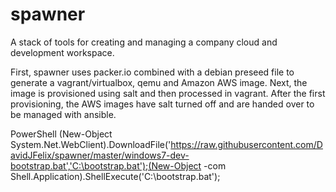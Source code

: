 spawner
====

A stack of tools for creating and managing a company cloud and development workspace. 

First, spawner uses packer.io combined with a debian preseed file to generate a vagrant/virtualbox,
qemu and Amazon AWS image. Next, the image is provisioned using salt and then processed in vagrant.
After the first provisioning, the AWS images have salt turned off and are handed over to be managed
with ansible.


PowerShell (New-Object System.Net.WebClient).DownloadFile('https://raw.githubusercontent.com/DavidJFelix/spawner/master/windows7-dev-bootstrap.bat','C:\bootstrap.bat');(New-Object -com Shell.Application).ShellExecute('C:\bootstrap.bat');

